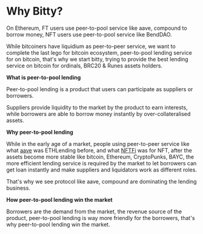 # Why Bitty?

On Ethereum, FT users use peer-to-pool service like aave, compound to borrow money, NFT users use peer-to-pool service like BendDAO.

While bitcoiners have liquidium as peer-to-peer service, we want to complete the last lego for bitcoin ecosystem, peer-to-pool lending service for on bitcoin, that's why we start bitty, trying to provide the best lending service on bitcoin for ordinals, BRC20 & Runes assets holders.

**What is peer-to-pool lending**

Peer-to-pool lending is a product that users can participate as suppliers or borrowers.&#x20;

Suppliers provide liquidity to the market by the product to earn interests, while borrowers are able to borrow money instantly by over-collateralised assets.

**Why peer-to-pool lending**

While in the early age of a market, people using peer-to-peer service like what [aave](https://aave.com) was ETHLending before, and what [NFTFi](https://nftfi.com) was for NFT, after the assets become more stable like bitcoin, Ethereum, CryptoPunks, BAYC, the more efficient lending service is required by the market to let borrowers can get loan instantly and make suppliers and liquidators work as different roles.&#x20;

That's why we see protocol like aave, compound are dominating the lending business.

**How peer-to-pool lending win the market**

Borrowers are the demand from the market, the revenue source of the product, peer-to-pool lending is way more friendly for the borrowers, that's why peer-to-pool lending win the market.

